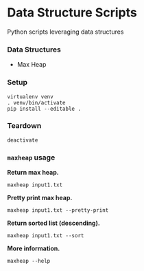 # Data Structure Scripts

Python scripts leveraging data structures

### Data Structures
* Max Heap

### Setup

```
virtualenv venv
. venv/bin/activate
pip install --editable .
```

### Teardown

```
deactivate
```

### `maxheap` usage

**Return max heap.**

```
maxheap input1.txt
```

**Pretty print max heap.**

```
maxheap input1.txt --pretty-print
```

**Return sorted list (descending).**

```
maxheap input1.txt --sort
```

**More information.**

```
maxheap --help
```

